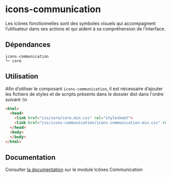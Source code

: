 # icons-communication

Les icônes fonctionnelles sont des symboles visuels qui accompagnent l’utilisateur dans ses actions et qui aident à sa compréhension de l’interface.

## Dépendances
```shell
icons-communication
└─ core
```

## Utilisation
Afin d’utiliser le composant `icons-communication`, il est nécessaire d’ajouter les fichiers de styles et de scripts présents dans le dossier dist dans l'ordre suivant :\n
```html
<html>
  <head>
    <link href="css/core/core.min.css" rel="stylesheet">
    <link href="css/icons-communication/icons-communication.min.css" rel="stylesheet">
  </head>
  <body>
  </body>
</html>
```

## Documentation

Consulter [la documentation](https://gouvfr.atlassian.net/wiki/spaces/DB/pages/222331396/Ic+nes+-+Icons#Communication) sur le module Icônes Communication